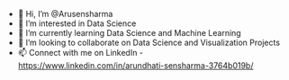 - 👋 Hi, I’m @Arusensharma
- 👀 I’m interested in Data Science
- 🌱 I’m currently learning Data Science and Machine Learning
- 💞️ I’m looking to collaborate on Data Science and Visualization Projects
- 📫 Connect with me on LinkedIn - https://www.linkedin.com/in/arundhati-sensharma-3764b019b/

<!---
Arusensharma/Arusensharma is a ✨ special ✨ repository because its `README.md` (this file) appears on your GitHub profile.
You can click the Preview link to take a look at your changes.
--->

